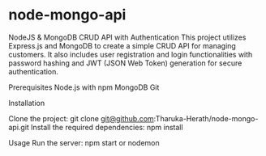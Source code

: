 # node-mongo-api

NodeJS & MongoDB CRUD API with Authentication
This project utilizes Express.js and MongoDB to create a simple CRUD API for managing customers. It also includes user registration and login functionalities with password hashing and JWT (JSON Web Token) generation for secure authentication.

Prerequisites
Node.js with npm
MongoDB
Git

Installation

Clone the project: git clone git@github.com:Tharuka-Herath/node-mongo-api.git
Install the required dependencies: npm install

Usage
Run the server: npm start or nodemon
